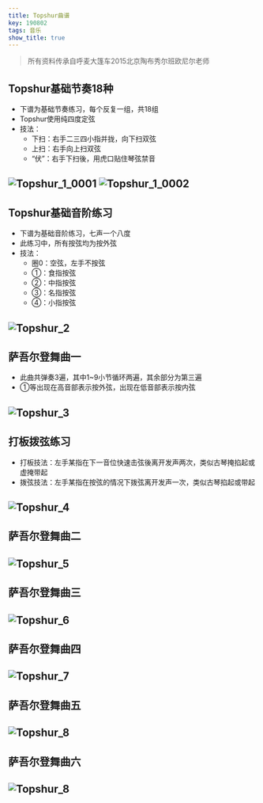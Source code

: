 ```yaml
---
title: Topshur曲谱
key: 190802
tags: 音乐
show_title: true
---
```


> 所有资料传承自呼麦大篷车2015北京陶布秀尔班欧尼尔老师

## Topshur基础节奏18种
- 下谱为基础节奏练习，每个反复一组，共18组
- Topshur使用纯四度定弦
- 技法：
    - 下扫：右手二三四小指并拢，向下扫双弦
    - 上扫：右手向上扫双弦
    - “伏”：右手下扫後，用虎口贴住琴弦禁音

![Topshur_1_0001](/res/190802/Topshur_1_0001.png)
![Topshur_1_0002](/res/190802/Topshur_1_0002.png)
---

## Topshur基础音阶练习
- 下谱为基础音阶练习，七声一个八度
- 此练习中，所有按弦均为按外弦
- 技法：
    - 圈0：空弦，左手不按弦
    - ①：食指按弦
    - ②：中指按弦
    - ③：名指按弦
    - ④：小指按弦

![Topshur_2](/res/190802/Topshur_2.png)
---

## 萨吾尔登舞曲一
- 此曲共弹奏3遍，其中1~9小节循环两遍，其余部分为第三遍
- ①等出现在高音部表示按外弦，出现在低音部表示按内弦

![Topshur_3](/res/190802/Topshur_3.png)
---

## 打板拨弦练习
- 打板技法：左手某指在下一音位快速击弦後离开发声两次，类似古琴掩掐起或虚掩带起
- 拨弦技法：左手某指在按弦的情况下拨弦离开发声一次，类似古琴掐起或带起

![Topshur_4](/res/190802/Topshur_4.png)
---

## 萨吾尔登舞曲二

![Topshur_5](/res/190802/Topshur_5.png)
---

## 萨吾尔登舞曲三

![Topshur_6](/res/190802/Topshur_6.png)
---

## 萨吾尔登舞曲四

![Topshur_7](/res/190802/Topshur_7.png)
---

## 萨吾尔登舞曲五

![Topshur_8](/res/190802/Topshur_8.png)
---

## 萨吾尔登舞曲六

![Topshur_8](/res/190802/Topshur_9.png)
---
